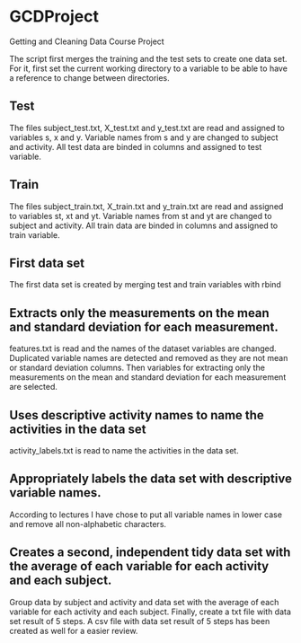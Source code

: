 # GCDProject
Getting and Cleaning Data Course Project

The script first merges the training and the test sets to create one data set. 
For it, first set the current working directory to a variable to be able to have a reference to change between directories.

## Test
The files subject_test.txt, X_test.txt and y_test.txt are read and assigned to variables s, x and y. Variable names from s and y are changed to subject and activity. All test data are binded in columns and assigned to test variable.

## Train
The files subject_train.txt, X_train.txt and y_train.txt are read and assigned to variables st, xt and yt. Variable names from st and yt are changed to subject and activity. All train data are binded in columns and assigned to train variable.

## First data set
The first data set is created by merging test and train variables with rbind

## Extracts only the measurements on the mean and standard deviation for each measurement. 
features.txt is read and the names of the dataset variables are changed. Duplicated variable names are detected and removed as they are not mean or standard deviation columns.
Then variables for extracting only the measurements on the mean and standard deviation for each measurement are selected.

## Uses descriptive activity names to name the activities in the data set
activity_labels.txt is read to name the activities in the data set.

## Appropriately labels the data set with descriptive variable names. 
According to lectures I have chose to put all variable names in lower case and remove all non-alphabetic characters.

## Creates a second, independent tidy data set with the average of each variable for each activity and each subject.
Group data by subject and activity and data set with the average of each variable for each activity and each subject.
Finally, create a txt file with data set result of 5 steps. A csv file with data set result of 5 steps has been created as well for a easier review.
